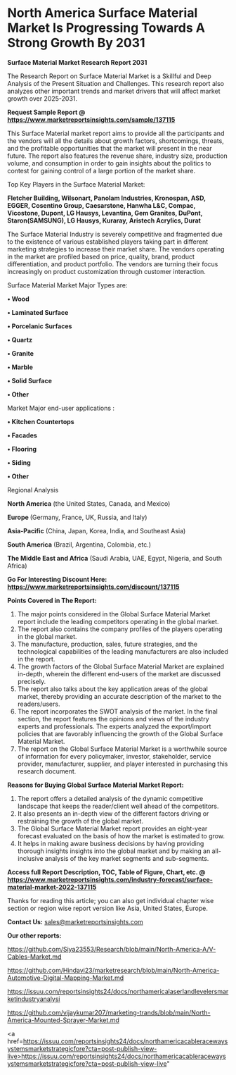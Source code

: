 # North America Surface Material Market Is Progressing Towards A Strong Growth By 2031

<strong>Surface Material Market Research Report 2031</strong>

The Research Report on Surface Material Market is a Skillful and Deep Analysis of the Present Situation and Challenges. This research report also analyzes other important trends and market drivers that will affect market growth over 2025-2031.

<strong>Request Sample Report @ <a href=https://www.marketreportsinsights.com/sample/137115>https://www.marketreportsinsights.com/sample/137115</a></strong>

This Surface Material market report aims to provide all the participants and the vendors will all the details about growth factors, shortcomings, threats, and the profitable opportunities that the market will present in the near future. The report also features the revenue share, industry size, production volume, and consumption in order to gain insights about the politics to contest for gaining control of a large portion of the market share.

Top Key Players in the Surface Material Market:

<strong>Fletcher Building, Wilsonart, Panolam Industries, Kronospan, ASD, EGGER, Cosentino Group, Caesarstone, Hanwha L&C, Compac, Vicostone, Dupont, LG Hausys, Levantina, Gem Granites, DuPont, Staron(SAMSUNG), LG Hausys, Kuraray, Aristech Acrylics, Durat</strong>

The Surface Material Industry is severely competitive and fragmented due to the existence of various established players taking part in different marketing strategies to increase their market share. The vendors operating in the market are profiled based on price, quality, brand, product differentiation, and product portfolio. The vendors are turning their focus increasingly on product customization through customer interaction.

Surface Material Market Major Types are:

<strong>• Wood

• Laminated Surface

• Porcelanic Surfaces

• Quartz

• Granite

• Marble

• Solid Surface

• Other</strong>

Market Major end-user applications :

<strong>• Kitchen Countertops

• Facades

• Flooring

• Siding

• Other</strong>

Regional Analysis

</u><strong><b>North America</b></strong> (the United States, Canada, and Mexico)

<strong><b>Europe </b></strong>(Germany, France, UK, Russia, and Italy)

<strong><b>Asia-Pacific</b></strong> (China, Japan, Korea, India, and Southeast Asia)

<strong><b>South America</b></strong> (Brazil, Argentina, Colombia, etc.)

<strong><b>The Middle East and Africa</b></strong> (Saudi Arabia, UAE, Egypt, Nigeria, and South Africa)

<strong>Go For Interesting Discount Here: <a href=https://www.marketreportsinsights.com/discount/137115>https://www.marketreportsinsights.com/discount/137115</a></strong>

<strong>Points Covered in The Report:</strong>
<ol>
  <li>The major points considered in the Global Surface Material Market report include the leading competitors operating in the global market.</li>
  <li>The report also contains the company profiles of the players operating in the global market.</li>
  <li>The manufacture, production, sales, future strategies, and the technological capabilities of the leading manufacturers are also included in the report.</li>
  <li>The growth factors of the Global Surface Material Market are explained in-depth, wherein the different end-users of the market are discussed precisely.</li>
  <li>The report also talks about the key application areas of the global market, thereby providing an accurate description of the market to the readers/users.</li>
  <li>The report incorporates the SWOT analysis of the market. In the final section, the report features the opinions and views of the industry experts and professionals. The experts analyzed the export/import policies that are favorably influencing the growth of the Global Surface Material Market.</li>
  <li>The report on the Global Surface Material Market is a worthwhile source of information for every policymaker, investor, stakeholder, service provider, manufacturer, supplier, and player interested in purchasing this research document.</li>
</ol>
<strong>Reasons for Buying Global Surface Material Market Report:</strong>

<ol>
  <li>The report offers a detailed analysis of the dynamic competitive landscape that keeps the reader/client well ahead of the competitors.</li>
  <li>It also presents an in-depth view of the different factors driving or restraining the growth of the global market.</li>
  <li>The Global Surface Material Market report provides an eight-year forecast evaluated on the basis of how the market is estimated to grow.</li>
  <li>It helps in making aware business decisions by having providing thorough insights insights into the global market and by making an all-inclusive analysis of the key market segments and sub-segments.</li>
</ol>
<strong>Access full Report Description, TOC, Table of Figure, Chart, etc. @ <a href=https://www.marketreportsinsights.com/industry-forecast/surface-material-market-2022-137115>https://www.marketreportsinsights.com/industry-forecast/surface-material-market-2022-137115</a></strong>


Thanks for reading this article; you can also get individual chapter wise section or region wise report version like Asia, United States, Europe.

<strong>Contact Us:</strong>
sales@marketreportsinsights.com

<strong>Our other reports:</strong>

<a href=https://github.com/Siya23553/Research/blob/main/North-America-A/V-Cables-Market.md>https://github.com/Siya23553/Research/blob/main/North-America-A/V-Cables-Market.md</a>

<a href=https://github.com/Hindavi23/marketresearch/blob/main/North-America-Automotive-Digital-Mapping-Market.md>https://github.com/Hindavi23/marketresearch/blob/main/North-America-Automotive-Digital-Mapping-Market.md</a>

<a href=https://issuu.com/reportsinsights24/docs/northamericalaserlandlevelersmarketindustryanalysi>https://issuu.com/reportsinsights24/docs/northamericalaserlandlevelersmarketindustryanalysi</a>

<a href=https://github.com/vijaykumar207/marketing-trands/blob/main/North-America-Mounted-Sprayer-Market.md>https://github.com/vijaykumar207/marketing-trands/blob/main/North-America-Mounted-Sprayer-Market.md</a>

<a href=https://issuu.com/reportsinsights24/docs/northamericacableracewaysystemsmarketstrategicfore?cta=post-publish-view-live>https://issuu.com/reportsinsights24/docs/northamericacableracewaysystemsmarketstrategicfore?cta=post-publish-view-live</a>"

